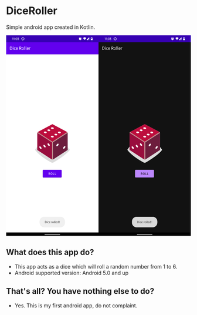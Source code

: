 # DiceRoller
Simple android app created in Kotlin.

![Screenshot](./preview/preview.png)

## What does this app do?

+ This app acts as a dice which will roll a random number from 1 to 6.
+ Android supported version: Android 5.0 and up

## That's all? You have nothing else to do?

+ Yes. This is my first android app, do not complaint.
